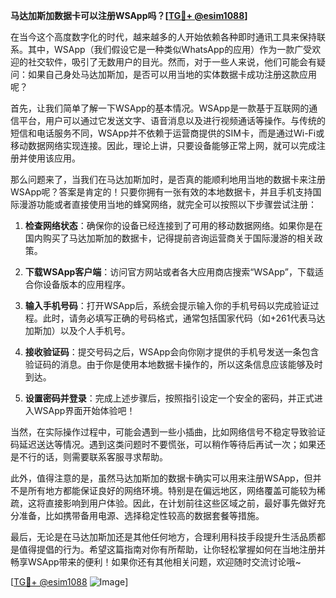 **马达加斯加数据卡可以注册WSApp吗？[[TG💪+ @esim1088](https://t.me/s/esim1088)]**

在当今这个高度数字化的时代，越来越多的人开始依赖各种即时通讯工具来保持联系。其中，WSApp（我们假设它是一种类似WhatsApp的应用）作为一款广受欢迎的社交软件，吸引了无数用户的目光。然而，对于一些人来说，他们可能会有疑问：如果自己身处马达加斯加，是否可以用当地的实体数据卡成功注册这款应用呢？

首先，让我们简单了解一下WSApp的基本情况。WSApp是一款基于互联网的通信平台，用户可以通过它发送文字、语音消息以及进行视频通话等操作。与传统的短信和电话服务不同，WSApp并不依赖于运营商提供的SIM卡，而是通过Wi-Fi或移动数据网络实现连接。因此，理论上讲，只要设备能够正常上网，就可以完成注册并使用该应用。

那么问题来了，当我们在马达加斯加时，是否真的能顺利地用当地的数据卡来注册WSApp呢？答案是肯定的！只要你拥有一张有效的本地数据卡，并且手机支持国际漫游功能或者直接使用当地的蜂窝网络，就完全可以按照以下步骤尝试注册：

1. **检查网络状态**：确保你的设备已经连接到了可用的移动数据网络。如果你是在国内购买了马达加斯加的数据卡，记得提前咨询运营商关于国际漫游的相关政策。
   
2. **下载WSApp客户端**：访问官方网站或者各大应用商店搜索“WSApp”，下载适合你设备版本的应用程序。

3. **输入手机号码**：打开WSApp后，系统会提示输入你的手机号码以完成验证过程。此时，请务必填写正确的号码格式，通常包括国家代码（如+261代表马达加斯加）以及个人手机号。

4. **接收验证码**：提交号码之后，WSApp会向你刚才提供的手机号发送一条包含验证码的消息。由于你是使用本地数据卡操作的，所以这条信息应该能够及时到达。

5. **设置密码并登录**：完成上述步骤后，按照指引设定一个安全的密码，并正式进入WSApp界面开始体验吧！

当然，在实际操作过程中，可能会遇到一些小插曲，比如网络信号不稳定导致验证码延迟送达等情况。遇到这类问题时不要慌张，可以稍作等待后再试一次；如果还是不行的话，则需要联系客服寻求帮助。

此外，值得注意的是，虽然马达加斯加的数据卡确实可以用来注册WSApp，但并不是所有地方都能保证良好的网络环境。特别是在偏远地区，网络覆盖可能较为稀疏，这将直接影响到用户体验。因此，在计划前往这些区域之前，最好事先做好充分准备，比如携带备用电源、选择稳定性较高的数据套餐等措施。

最后，无论是在马达加斯加还是其他任何地方，合理利用科技手段提升生活品质都是值得提倡的行为。希望这篇指南对你有所帮助，让你轻松掌握如何在当地注册并畅享WSApp带来的便利！如果你还有其他相关问题，欢迎随时交流讨论哦~

[[TG💪+ @esim1088](https://t.me/s/esim1088) ![Image](https://i.postimg.cc/4NQfJmqS/Snipaste-2025-05-13-00-14-12.png)]